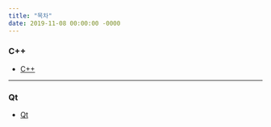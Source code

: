 ```yaml
---
title: "목차"
date: 2019-11-08 00:00:00 -0000
---
```


### C++

* [C++](/_posts/2019-11-08-categories-C++.md)

---

### Qt

* [Qt](/_posts/2019-11-08-categories-Qt.md)